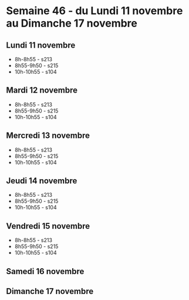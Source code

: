 # Semaine 46 - du Lundi 11 novembre au Dimanche 17 novembre


## Lundi 11 novembre

* 8h-8h55 - s213
* 8h55-9h50 - s215
* 10h-10h55 - s104

## Mardi 12 novembre

* 8h-8h55 - s213
* 8h55-9h50 - s215
* 10h-10h55 - s104

## Mercredi 13 novembre

* 8h-8h55 - s213
* 8h55-9h50 - s215
* 10h-10h55 - s104

## Jeudi 14 novembre

* 8h-8h55 - s213
* 8h55-9h50 - s215
* 10h-10h55 - s104

## Vendredi 15 novembre

* 8h-8h55 - s213
* 8h55-9h50 - s215
* 10h-10h55 - s104

## Samedi 16 novembre


## Dimanche 17 novembre

